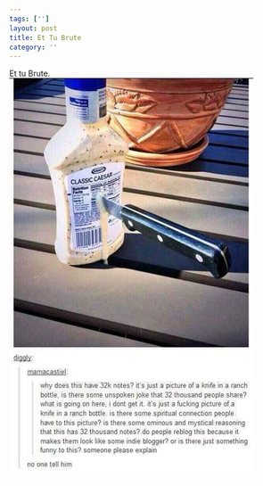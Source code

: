 ```yaml
---
tags: ['']
layout: post
title: Et Tu Brute
category: ''
---
```

Et tu Brute.
![Et tu Brute.](/uploads/2015-8-20-et-tu-brute.jpg)
